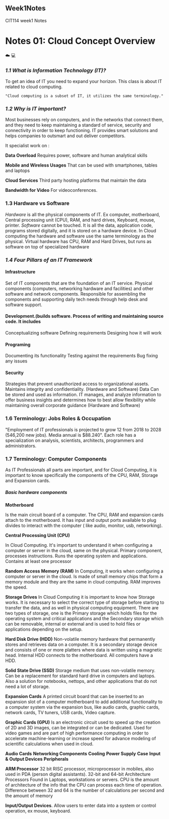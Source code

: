 ## Week1Notes
CIT114 week1 Notes


# Notes 01: Cloud Concept Overview 
☁️ 💻

### *1.1 What is Information Technology (IT)?*
To get an idea of IT you need to expand your horizon.
This class is about IT related to cloud computing.

    "Cloud computing is a subset of IT, it utilizes the same terminology."

### *1.2 Why is IT important?*
Most businesses rely on computers, and in the networks that connect them, and they need to keep maintaining a standard of service, security and connectivity in order to keep functioning.  IT provides smart solutions and helps companies to outsmart and out deliver competitors. 

It specialist work on :


**Data Overload**  Requires power, software and human analytical skills

**Mobile and Wireless Usages** That can be used with smartphones, tables and laptops

**Cloud Services** Third party hosting platforms that maintain the data

**Bandwidth for Video** For videoconferences.

### 1.3 Hardware vs Software
*Hardware* is all the physical components of IT. Ex computer, motherboard, Central processing unit (CPU), RAM, and hard drives, Keyboard, mouse, printer.
*Software* cannot be touched. It is all the data, application code, programs stored digitally, and it is stored on a hardware device.
In Cloud computing the hardware and software use the same terminology as the physical. Virtual hardware has CPU, RAM and Hard Drives, but runs as software on top of specialized hardware

### *1.4 Four Pillars of an IT Framework*
#### Infrastructure
Set of IT components that are the foundation of an IT service. Physical components (computers, networking hardware and facilities) and other software and network components. Responsible for assembling the components and supporting daily tech needs through help desk and software support.
#### Development.(builds software. Process of writing and maintaining source code. It includes
Conceptualizing software
Defining requirements
Designing how it will work
#### Programing
Documenting its functionality
Testing against the requirements
Bug fixing any issues
	
#### Security
Strategies that prevent unauthorized access to organizational assets. Maintains integrity and confidentiality. (Hardware and Software)
Data
Can be stored and used as information. IT manages, and analyze information to offer business insights and determines how to best allow flexibility while maintaining overall corporate guidance (Hardware and Software)

### 1.6 Terminology: Jobs Roles & Occupation
"Employment of IT professionals is projected to grow 12 from 2018 to 2028 (546,200 new jobs). Media annual is $88.240".
Each role has a specialization on analysis, scientists, architects, programmers and administrators.

### 1.7 Terminology: Computer Components
As IT Professionals all parts are important, and for Cloud Computing, it is important to know specifically the components of the CPU, RAM, Storage and Expansion cards.

##### Basic hardware components
**Motherboard**

Is the main circuit board of a computer. The CPU, RAM and expansion cards attach to the motherboard. 
It has input and output ports available to plug divides to interact with the computer ( like audio, monitor, usb, networking).

**Central Processing Unit (CPU)**

In Cloud Computing. It's important to understand it when configuring a computer or server in the cloud, same on the physical.
Primary component, processes instructions. Runs the operating system and applications. Contains at least one processor

**Random Access Memory (RAM)**
In  Computing, it works when configuring a computer or server in the cloud. Is made of small memory chips that form a memory module and they are the same in cloud computing. RAM improves the speed.

**Storage Drives**
In Cloud Computing it is important to know how Storage works. It is necessary to select the correct type of storage before starting to transfer the data, and as well in physical computing equipment. 
There are two types of storage, one is the Primary storage which holds files for the operating system and critical applications and the Secondary storage which can be removable, internal or external and is used to hold files or applications depending on the setup.

**Hard Disk Drive (HDD)**
Non-volatile memory hardware that permanently stores and retrieves data on a computer. It is a secondary storage device and consists of one or more platters where data is written using a magnetic head. Internal HDD connects to the motherboard. All computers have a HDD.

**Solid State Drive (SSD)**
Storage medium that uses non-volatile memory. Can be a replacement for standard hard drive in computers and laptops. Also a solution for notebooks, nettops, and other applications that do not need a lot of storage.

**Expansion Cards**
A printed circuit board that can be inserted to an expansion slot of a computer motherboard to add additional functionality to a computer system via the expansion bus, like audio cards, graphic cards, network cards, TV tuners, USB cards, Video capture.

**Graphic Cards (GPU)**
Is an electronic circuit used to speed up the creation of 2D and 3D images, can be integrated or can be dedicated. Used for video games and are part of high performance computing in order to accelerate machine-learning or increase speed for advance modeling of scientific calculations when used in cloud.

**Audio Cards**
**Networking Components**
**Cooling**
**Power Supply**
**Case**
**Input & Output Devices**
**Peripherals**

**ARM Processor**
32 bit RISC processor, microprocessor in mobiles, also used in PDA (person digital assistants).
32-bit and 64-bit Architecture Processors
Found in Laptops, workstations or servers. CPU is the amount of architecture of the info that the CPU can process each time of operation. Difference between 32 and 64  is the number of calculations per second and the amount of memory 

**Input/Output Devices**. Allow users to enter data into a system or control operation, ex mouse, keyboard.

